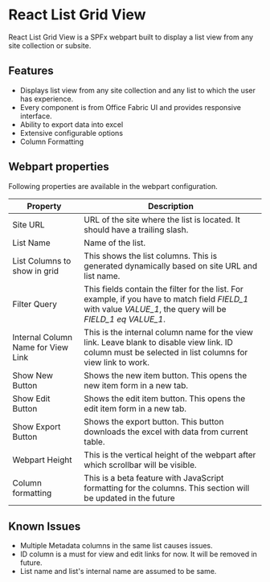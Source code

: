 # React List Grid View
React List Grid View is a SPFx webpart built to display a list view from any site collection or subsite.

## Features
 - Displays list view from any site collection and any list to which the user has experience.
 - Every component is from Office Fabric UI and provides responsive interface.
 - Ability to export data into excel
 - Extensive configurable options
 - Column Formatting

## Webpart properties
Following properties are available in the webpart configuration.

| **Property** | **Description** |
|-----------------|--------------|
|Site URL|URL of the site where the list is located. It should have a trailing slash.|
|List Name|Name of the list.
|List Columns to show in grid| This shows the list columns. This is generated dynamically based on site URL and list name.
|Filter Query|This fields contain the filter for the list. For example, if you have to match field *FIELD_1* with value *VALUE_1*, the query will be *FIELD_1 eq VALUE_1*.
|Internal Column Name for View Link| This is the internal column name for the view link. Leave blank to disable view link. ID column must be selected in list columns for view link to work.|
|Show New Button| Shows the new item button. This opens the new item form in a new tab.|
|Show Edit Button| Shows the edit item button. This opens the edit item form in a new tab.|
|Show Export Button| Shows the export button. This button downloads the excel with data from current table.|
|Webpart Height| This is the vertical height of the webpart after which scrollbar will be visible.|
|Column formatting| This is a beta feature with JavaScript formatting for the columns. This section will be updated in the future|

## Known Issues
 - Multiple Metadata columns in the same list causes issues. 
 - ID column is a must for view and edit links for now. It will be removed in future.
 - List name and list's internal name are assumed to be same. 
